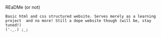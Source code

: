 REaDMe (or not)

	Basic html and css structured website. Serves merely as a learning project  and no more! Still a dope website though (will be, stay tuned!)
	('._.) ;_;

